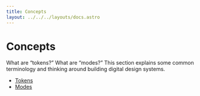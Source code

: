 ```yaml
---
title: Concepts
layout: ../../../layouts/docs.astro
---
```


# Concepts

What are “tokens?” What are “modes?” This section explains some common terminology and thinking around building digital design systems.

- [Tokens](./tokens)
- [Modes](./modes)
